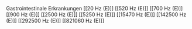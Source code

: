 Gastrointestinale Erkrankungen
[[20 Hz (E)]]
[[520 Hz (E)]]
[[700 Hz (E)]]
[[900 Hz (E)]]
[[2500 Hz (E)]]
[[5250 Hz (E)]]
[[15470 Hz (E)]]
[[142500 Hz (E)]]
[[292500 Hz (E)]]
[[821060 Hz (E)]]